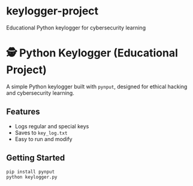 # keylogger-project
Educational Python keylogger for cybersecurity learning
# 🕵️ Python Keylogger (Educational Project)

A simple Python keylogger built with `pynput`, designed for ethical hacking and cybersecurity learning.

## Features
- Logs regular and special keys
- Saves to `key_log.txt`
- Easy to run and modify

## Getting Started
```bash
pip install pynput
python keylogger.py
